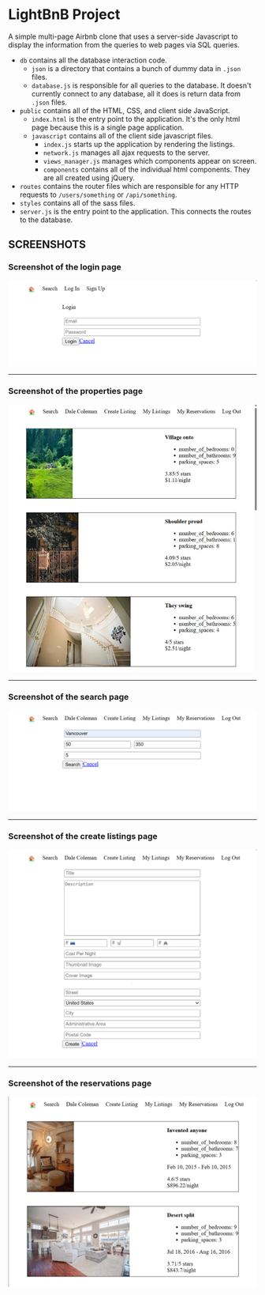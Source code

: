 # LightBnB Project 

A simple multi-page Airbnb clone that uses a server-side Javascript to display the information from the queries to web pages via SQL queries.

* `db` contains all the database interaction code.
  * `json` is a directory that contains a bunch of dummy data in `.json` files.
  * `database.js` is responsible for all queries to the database. It doesn't currently connect to any database, all it does is return data from `.json` files.
* `public` contains all of the HTML, CSS, and client side JavaScript. 
  * `index.html` is the entry point to the application. It's the only html page because this is a single page application.
  * `javascript` contains all of the client side javascript files.
    * `index.js` starts up the application by rendering the listings.
    * `network.js` manages all ajax requests to the server.
    * `views_manager.js` manages which components appear on screen.
    * `components` contains all of the individual html components. They are all created using jQuery.
* `routes` contains the router files which are responsible for any HTTP requests to `/users/something` or `/api/something`. 
* `styles` contains all of the sass files. 
* `server.js` is the entry point to the application. This connects the routes to the database.

## SCREENSHOTS

### Screenshot of the login page
![screenshot of the login page](https://github.com/lnz-rvng/LightBnB/blob/master/docs/01_login-page.png?raw=true)

---
### Screenshot of the properties page
![screenshot of the properties page](https://github.com/lnz-rvng/LightBnB/blob/master/docs/02_properties.png?raw=true)

---
### Screenshot of the search page
![screenshot of the search page](https://github.com/lnz-rvng/LightBnB/blob/master/docs/03_filter-results.png?raw=true)

---
### Screenshot of the create listings page
![screenshot of the create listings page](https://github.com/lnz-rvng/LightBnB/blob/master/docs/04_create-listings.png?raw=true)

---
### Screenshot of the reservations page
![screenshot of the reservations page](https://github.com/lnz-rvng/LightBnB/blob/master/docs/05_reservations.png?raw=true)
